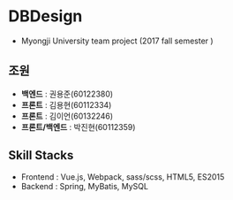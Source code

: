 # DBDesign
* Myongji University team project  (2017 fall semester )

## 조원
* **백엔드** : 권용준(60122380)
* **프론트** : 김용현(60112334)
* **프론트** : 김이언(60132246)
* **프론트/백엔드** : 박진현(60112359)

## Skill Stacks
* Frontend : Vue.js, Webpack, sass/scss, HTML5, ES2015 
* Backend : Spring, MyBatis, MySQL
